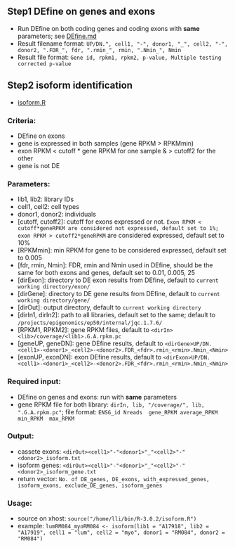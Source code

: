 ## Step1 DEfine on genes and exons       
  * Run DEfine on both coding genes and coding exons with __same__ parameters; see [DEfine.md](./DEfine.md)       
  * Result filename format: `UP/DN.", cell1, "-", donor1, "_", cell2, "-", donor2, ".FDR_", fdr, ".rmin_", rmin, ".Nmin_", Nmin`           
  * Result file format: `Gene id, rpkm1, rpkm2, p-value, Multiple testing corrected p-value`     

## Step2 isoform identification 
  + [isoform.R](./isoform.R)      

### Criteria: 
  + DEfine on exons 
  + gene is expressed in both samples (gene RPKM > RPKMmin)
  + exon RPKM < cutoff * gene RPKM for one sample & > cutoff2 for the other 
  + gene is not DE         

### Parameters: 
  + lib1, lib2: library IDs
  + cell1, cell2: cell types
  + donor1, donor2: individuals
  + [cutoff, cutoff2]: cutoff for exons expressed or not. `Exon RPKM < cutoff*geneRPKM are considered not expressed, default set to 1%; exon RPKM > cutoff2*geneRPKM` are considered expressed, default set to 10%
  + [RPKMmin]: min RPKM for gene to be considered expressed, default set to 0.005
  + [fdr, rmin, Nmin]: FDR, rmin and Nmin used in DEfine, should be the same for both exons and genes, default set to 0.01, 0.005, 25
  + [dirExon]: directory to DE exon results from DEfine, default to `current working directory/exon/`
  + [dirGene]: directory to DE gene results from DEfine, default to `current working directory/gene/`
  + [dirOut]: output directory, default to `current working directory`
  + [dirIn1, dirIn2]: path to all libraries, default set to the same; default to `/projects/epigenomics/ep50/internal/jqc.1.7.6/`
  + [RPKM1, RPKM2]: gene RPKM files, default to `<dirIn><lib>/coverage/<lib1>.G.A.rpkm.pc`
  + [geneUP, geneDN]: gene DEfine results, default to `<dirGene>UP/DN.<cell1>-<donor1>_<cell2>-<donor2>.FDR_<fdr>.rmin_<rmin>.Nmin_<Nmin>`
  + [exonUP, exonDN]: exon DEfine results, default to `<dirExon>UP/DN.<cell1>-<donor1>_<cell2>-<donor2>.FDR_<fdr>.rmin_<rmin>.Nmin_<Nmin>`   

### Required input: 
  + DEfine on genes and exons: run with __same__ parameters
  + gene RPKM file for both library: `dirIn, lib, "/coverage/", lib, ".G.A.rpkm.pc"`; file format: `ENSG_id Nreads  gene_RPKM average_RPKM  min_RPKM  max_RPKM`      

### Output:
  + cassete exons: `<dirOut><cell1>"-"<donor1>"_"<cell2>"-"<donor2>_isoform.txt`
  + isoform genes: `<dirOut><cell1>"-"<donor1>"_"<cell2>"-"<donor2>_isoform_gene.txt`
  + return vector: `No. of DE_genes, DE_exons, with_expressed_genes, isoform_exons, exclude_DE_genes, isoform_genes` 

### Usage: 
  + source on xhost: `source("/home/lli/bin/R-3.0.2/isoform.R")`          
  + example: `lumRM084_myoRM084 <- isoform(lib1 = "A17918", lib2 = "A17919", cell1 = "lum", cell2 = "myo", donor1 = "RM084", donor2 = "RM084")`      

  
  
